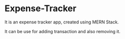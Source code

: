 # Expense-Tracker

It is an expense tracker app, created using MERN Stack.

It can be use for adding transaction and also removing it.
